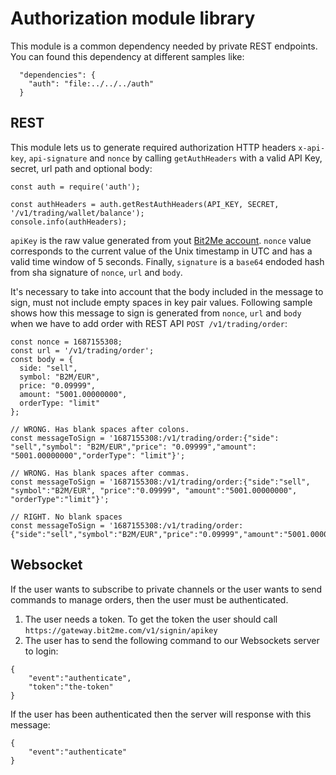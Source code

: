 # Authorization module library

This module is a common dependency needed by private REST endpoints. You can found this dependency at different samples like:

```
  "dependencies": {
    "auth": "file:../../../auth"
  }
```

## REST

This module lets us to generate required authorization HTTP headers `x-api-key`, `api-signature` and `nonce` by calling `getAuthHeaders` with a valid API Key, secret, url path and optional body:

```
const auth = require('auth');

const authHeaders = auth.getRestAuthHeaders(API_KEY, SECRET, '/v1/trading/wallet/balance');
console.info(authHeaders);
```

`apiKey` is the raw value generated from yout [Bit2Me account](https://account.bit2me.com/api-keys). `nonce` value corresponds to the current value of the Unix timestamp in UTC and has a valid time window of 5 seconds. Finally, `signature` is a `base64` endoded hash from sha signature of `nonce`, `url` and `body`.

It's necessary to take into account that the body included in the message to sign, must not include empty spaces in key pair values. Following sample shows how this message to sign is generated from `nonce`, `url` and `body` when we have to add order with REST API `POST /v1/trading/order`:
```
const nonce = 1687155308;
const url = '/v1/trading/order';
const body = {
  side: "sell",
  symbol: "B2M/EUR",
  price: "0.09999",
  amount: "5001.00000000",
  orderType: "limit"
};

// WRONG. Has blank spaces after colons.
const messageToSign = '1687155308:/v1/trading/order:{"side": "sell","symbol": "B2M/EUR","price": "0.09999","amount": "5001.00000000","orderType": "limit"}';

// WRONG. Has blank spaces after commas.
const messageToSign = '1687155308:/v1/trading/order:{"side":"sell", "symbol":"B2M/EUR", "price":"0.09999", "amount":"5001.00000000", "orderType":"limit"}';

// RIGHT. No blank spaces
const messageToSign = '1687155308:/v1/trading/order:{"side":"sell","symbol":"B2M/EUR","price":"0.09999","amount":"5001.00000000","orderType":"limit"}';
```

## Websocket

If the user wants to subscribe to private channels or the user wants to send commands to manage orders, then the user must be authenticated.

1. The user needs a token. To get the token the user should call `https://gateway.bit2me.com/v1/signin/apikey`
2. The user has to send the following command to our Websockets server to login:

```
{
    "event":"authenticate",
    "token":"the-token"
}
```

If the user has been authenticated then the server will response with this message:
```
{
    "event":"authenticate"
}
```